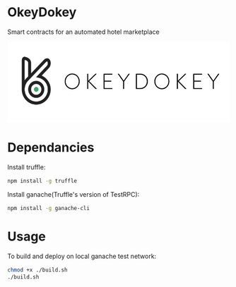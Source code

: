 # OkeyDokey
Smart contracts for an automated hotel marketplace

<p align="center">
  <img align="center" src="img/logo.png" width="532" height="184" alt="logo.png"/>
</p>

# Dependancies
Install truffle:
```bash
npm install -g truffle
```

Install ganache(Truffle's version of TestRPC):
```bash
npm install -g ganache-cli
```


# Usage
To build and deploy on local ganache test network:
```bash
chmod +x ./build.sh
./build.sh
```